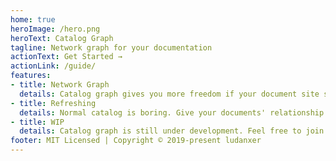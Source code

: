 ```yaml
---
home: true
heroImage: /hero.png
heroText: Catalog Graph
tagline: Network graph for your documentation
actionText: Get Started →
actionLink: /guide/
features:
- title: Network Graph
  details: Catalog graph gives you more freedom if your document site structure is not strictly tree-like.
- title: Refreshing
  details: Normal catalog is boring. Give your documents' relationship a new look.
- title: WIP
  details: Catalog graph is still under development. Feel free to join me if you are interested.
footer: MIT Licensed | Copyright © 2019-present ludanxer
---
```

